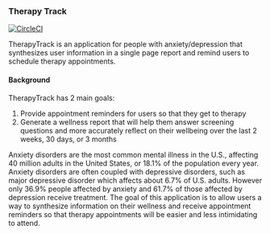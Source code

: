 ### Therapy Track

[![CircleCI](https://circleci.com/gh/anlewis/therapy_track.svg?style=shield)](https://circleci.com/gh/anlewis/therapy_track)

TherapyTrack is an application for people with anxiety/depression that synthesizes user information in a single page report and remind users to schedule therapy appointments.

#### Background

TherapyTrack has 2 main goals:

1. Provide appointment reminders for users so that they get to therapy
2. Generate a wellness report that will help them answer screening questions and more accurately reflect on their wellbeing over the last 2 weeks, 30 days, or 3 months

Anxiety disorders are the most common mental illness in the U.S., affecting 40 million adults in the United States, or 18.1% of the population every year. Anxiety disorders are often coupled with depressive disorders, such as major depressive disorder which affects about 6.7% of U.S. adults. However only 36.9% people affected by anxiety and 61.7% of those affected by depression receive treatment. The goal of this application is to allow users a way to synthesize information on their wellness and receive appointment reminders so that therapy appointments will be easier and less intimidating to attend. 

<!-- Things you may want to cover:

* Ruby version

* System dependencies

* Configuration

* Database creation

* Database initialization

* How to run the test suite

* Services (job queues, cache servers, search engines, etc.)

* Deployment instructions

* ... -->
